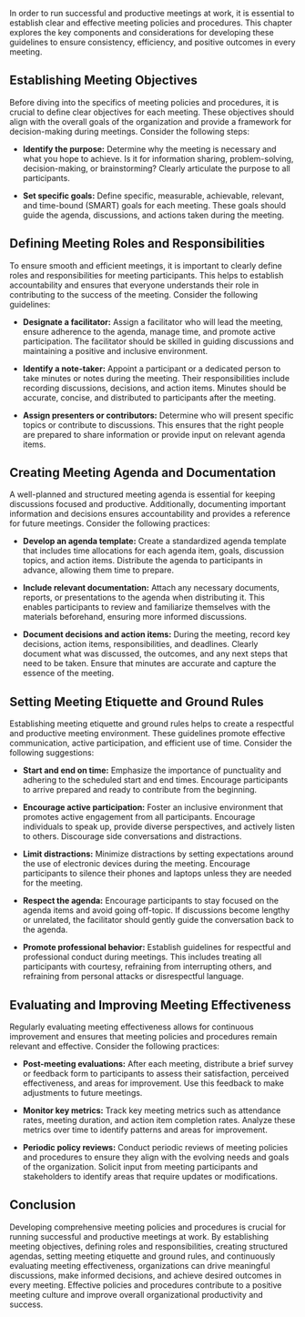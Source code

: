 
In order to run successful and productive meetings at work, it is essential to establish clear and effective meeting policies and procedures. This chapter explores the key components and considerations for developing these guidelines to ensure consistency, efficiency, and positive outcomes in every meeting.

Establishing Meeting Objectives
-------------------------------

Before diving into the specifics of meeting policies and procedures, it is crucial to define clear objectives for each meeting. These objectives should align with the overall goals of the organization and provide a framework for decision-making during meetings. Consider the following steps:

* **Identify the purpose:** Determine why the meeting is necessary and what you hope to achieve. Is it for information sharing, problem-solving, decision-making, or brainstorming? Clearly articulate the purpose to all participants.

* **Set specific goals:** Define specific, measurable, achievable, relevant, and time-bound (SMART) goals for each meeting. These goals should guide the agenda, discussions, and actions taken during the meeting.

Defining Meeting Roles and Responsibilities
-------------------------------------------

To ensure smooth and efficient meetings, it is important to clearly define roles and responsibilities for meeting participants. This helps to establish accountability and ensures that everyone understands their role in contributing to the success of the meeting. Consider the following guidelines:

* **Designate a facilitator:** Assign a facilitator who will lead the meeting, ensure adherence to the agenda, manage time, and promote active participation. The facilitator should be skilled in guiding discussions and maintaining a positive and inclusive environment.

* **Identify a note-taker:** Appoint a participant or a dedicated person to take minutes or notes during the meeting. Their responsibilities include recording discussions, decisions, and action items. Minutes should be accurate, concise, and distributed to participants after the meeting.

* **Assign presenters or contributors:** Determine who will present specific topics or contribute to discussions. This ensures that the right people are prepared to share information or provide input on relevant agenda items.

Creating Meeting Agenda and Documentation
-----------------------------------------

A well-planned and structured meeting agenda is essential for keeping discussions focused and productive. Additionally, documenting important information and decisions ensures accountability and provides a reference for future meetings. Consider the following practices:

* **Develop an agenda template:** Create a standardized agenda template that includes time allocations for each agenda item, goals, discussion topics, and action items. Distribute the agenda to participants in advance, allowing them time to prepare.

* **Include relevant documentation:** Attach any necessary documents, reports, or presentations to the agenda when distributing it. This enables participants to review and familiarize themselves with the materials beforehand, ensuring more informed discussions.

* **Document decisions and action items:** During the meeting, record key decisions, action items, responsibilities, and deadlines. Clearly document what was discussed, the outcomes, and any next steps that need to be taken. Ensure that minutes are accurate and capture the essence of the meeting.

Setting Meeting Etiquette and Ground Rules
------------------------------------------

Establishing meeting etiquette and ground rules helps to create a respectful and productive meeting environment. These guidelines promote effective communication, active participation, and efficient use of time. Consider the following suggestions:

* **Start and end on time:** Emphasize the importance of punctuality and adhering to the scheduled start and end times. Encourage participants to arrive prepared and ready to contribute from the beginning.

* **Encourage active participation:** Foster an inclusive environment that promotes active engagement from all participants. Encourage individuals to speak up, provide diverse perspectives, and actively listen to others. Discourage side conversations and distractions.

* **Limit distractions:** Minimize distractions by setting expectations around the use of electronic devices during the meeting. Encourage participants to silence their phones and laptops unless they are needed for the meeting.

* **Respect the agenda:** Encourage participants to stay focused on the agenda items and avoid going off-topic. If discussions become lengthy or unrelated, the facilitator should gently guide the conversation back to the agenda.

* **Promote professional behavior:** Establish guidelines for respectful and professional conduct during meetings. This includes treating all participants with courtesy, refraining from interrupting others, and refraining from personal attacks or disrespectful language.

Evaluating and Improving Meeting Effectiveness
----------------------------------------------

Regularly evaluating meeting effectiveness allows for continuous improvement and ensures that meeting policies and procedures remain relevant and effective. Consider the following practices:

* **Post-meeting evaluations:** After each meeting, distribute a brief survey or feedback form to participants to assess their satisfaction, perceived effectiveness, and areas for improvement. Use this feedback to make adjustments to future meetings.

* **Monitor key metrics:** Track key meeting metrics such as attendance rates, meeting duration, and action item completion rates. Analyze these metrics over time to identify patterns and areas for improvement.

* **Periodic policy reviews:** Conduct periodic reviews of meeting policies and procedures to ensure they align with the evolving needs and goals of the organization. Solicit input from meeting participants and stakeholders to identify areas that require updates or modifications.

Conclusion
----------

Developing comprehensive meeting policies and procedures is crucial for running successful and productive meetings at work. By establishing meeting objectives, defining roles and responsibilities, creating structured agendas, setting meeting etiquette and ground rules, and continuously evaluating meeting effectiveness, organizations can drive meaningful discussions, make informed decisions, and achieve desired outcomes in every meeting. Effective policies and procedures contribute to a positive meeting culture and improve overall organizational productivity and success.
